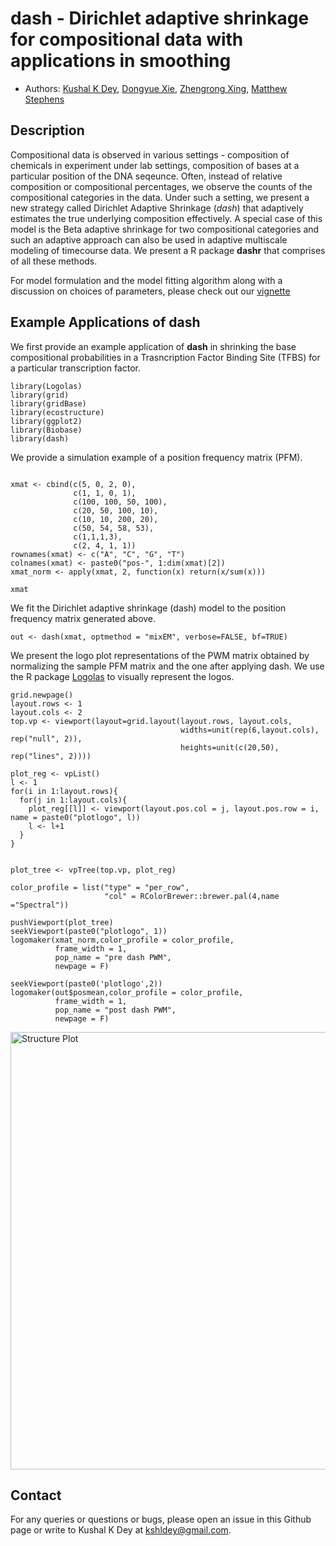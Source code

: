 # dash - Dirichlet adaptive shrinkage for compositional data with applications in smoothing


- Authors:    [Kushal K Dey](https://github.com/kkdey),   [Dongyue Xie](https://github.com/DongyueXie), [Zhengrong Xing](https://github.com/zrxing), [Matthew Stephens](http://stephenslab.uchicago.edu/)


## Description

Compositional data is observed in various settings - composition of chemicals in experiment 
under lab settings, composition of bases at a particular position of the DNA seqeunce. Often, 
instead of relative composition or compositional percentages, we observe the counts of the
compositional categories in the data. Under such a setting, we present a new strategy called 
Dirichlet Adaptive Shrinkage (*dash*) that adaptively estimates the true underlying composition
effectively. A special case of this model is the Beta adaptive shrinkage for two compositional 
categories and such an adaptive approach can also be used in adaptive multiscale modeling of 
timecourse data. We present a R package **dashr** that comprises of all these methods.

For model formulation and the model fitting algorithm along with a discussion on
choices of parameters, please check out our [vignette](vignettes/dash.Rmd)


##  Example Applications of dash 

We first provide an example application of **dash** in shrinking the base compositional probabilities in a Trasncription Factor Binding Site (TFBS) for a particular transcription factor. 

```{r,warning=FALSE,message=FALSE,fig.width=7,fig.height=7}
library(Logolas)
library(grid)
library(gridBase)
library(ecostructure)
library(ggplot2)
library(Biobase)
library(dash)
```

We provide a simulation example of a position frequency matrix (PFM). 

```{r,warning=FALSE,message=FALSE,fig.width=7,fig.height=7}

xmat <- cbind(c(5, 0, 2, 0),
              c(1, 1, 0, 1),
              c(100, 100, 50, 100),
              c(20, 50, 100, 10),
              c(10, 10, 200, 20),
              c(50, 54, 58, 53),
              c(1,1,1,3),
              c(2, 4, 1, 1))
rownames(xmat) <- c("A", "C", "G", "T")
colnames(xmat) <- paste0("pos-", 1:dim(xmat)[2])
xmat_norm <- apply(xmat, 2, function(x) return(x/sum(x)))

xmat
```

We fit the Dirichlet adaptive shrinkage (dash) model to the position frequency matrix generated above.


```{r,warning=FALSE,message=FALSE,fig.width=7,fig.height=7}
out <- dash(xmat, optmethod = "mixEM", verbose=FALSE, bf=TRUE)
```


We present the logo plot representations of the PWM matrix obtained by normalizing the sample PFM matrix and the one after applying dash. We use the R package [Logolas](kkdey.github.io/Logolas-pages) to visually represent the logos. 

```{r}
grid.newpage()
layout.rows <- 1
layout.cols <- 2
top.vp <- viewport(layout=grid.layout(layout.rows, layout.cols,
                                      widths=unit(rep(6,layout.cols), rep("null", 2)),
                                      heights=unit(c(20,50), rep("lines", 2))))

plot_reg <- vpList()
l <- 1
for(i in 1:layout.rows){
  for(j in 1:layout.cols){
    plot_reg[[l]] <- viewport(layout.pos.col = j, layout.pos.row = i, name = paste0("plotlogo", l))
    l <- l+1
  }
}


plot_tree <- vpTree(top.vp, plot_reg)

color_profile = list("type" = "per_row", 
                     "col" = RColorBrewer::brewer.pal(4,name ="Spectral"))

pushViewport(plot_tree)
seekViewport(paste0("plotlogo", 1))
logomaker(xmat_norm,color_profile = color_profile,
          frame_width = 1,
          pop_name = "pre dash PWM",
          newpage = F)

seekViewport(paste0('plotlogo',2))
logomaker(out$posmean,color_profile = color_profile,
          frame_width = 1,
          pop_name = "post dash PWM",
          newpage = F)
```

<img src="vignettes/test/dash_app.png" alt="Structure Plot" height="700" width="1000">

## Contact

For any queries or questions or bugs, please open an issue in this Github page or write to Kushal K Dey at [kshldey@gmail.com](kshldey@gmail.com). 
